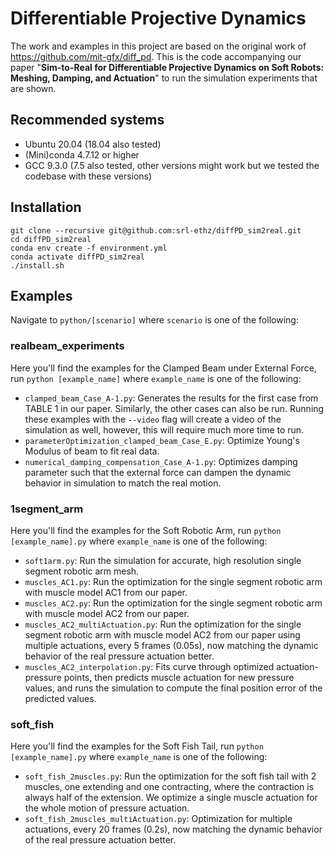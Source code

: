 # Differentiable Projective Dynamics

The work and examples in this project are based on the original work of https://github.com/mit-gfx/diff_pd. This is the code accompanying our paper "**Sim-to-Real  for  Differentiable  Projective  Dynamics  on  Soft  Robots: Meshing,  Damping,  and  Actuation**" to run the simulation experiments that are shown.


## Recommended systems
- Ubuntu 20.04 (18.04 also tested)
- (Mini)conda 4.7.12 or higher
- GCC 9.3.0 (7.5 also tested, other versions might work but we tested the codebase with these versions)

## Installation
```
git clone --recursive git@github.com:srl-ethz/diffPD_sim2real.git
cd diffPD_sim2real
conda env create -f environment.yml
conda activate diffPD_sim2real
./install.sh
```

## Examples
Navigate to `python/[scenario]` where `scenario` is one of the following:

### realbeam_experiments
Here you'll find the examples for the Clamped Beam under External Force, run `python [example_name]` where `example_name` is one of the following:
- `clamped_beam_Case_A-1.py`: Generates the results for the first case from TABLE 1 in our paper. Similarly, the other cases can also be run. Running these examples with the `--video` flag will create a video of the simulation as well, however, this will require much more time to run.
- `parameterOptimization_clamped_beam_Case_E.py`: Optimize Young's Modulus of beam to fit real data.
- `numerical_damping_compensation_Case_A-1.py`: Optimizes damping parameter such that the external force can dampen the dynamic behavior in simulation to match the real motion.

### 1segment_arm
Here you'll find the examples for the Soft Robotic Arm, run `python [example_name].py` where `example_name` is one of the following:
- `soft1arm.py`: Run the simulation for accurate, high resolution single segment robotic arm mesh.
- `muscles_AC1.py`: Run the optimization for the single segment robotic arm with muscle model AC1 from our paper. 
- `muscles_AC2.py`: Run the optimization for the single segment robotic arm with muscle model AC2 from our paper. 
- `muscles_AC2_multiActuation.py`: Run the optimization for the single segment robotic arm with muscle model AC2 from our paper using multiple actuations, every 5 frames (0.05s), now matching the dynamic behavior of the real pressure actuation better.
- `muscles_AC2_interpolation.py`: Fits curve through optimized actuation-pressure points, then predicts muscle actuation for new pressure values, and runs the simulation to compute the final position error of the predicted values.

### soft_fish
Here you'll find the examples for the Soft Fish Tail, run `python [example_name].py` where `example_name` is one of the following:
- `soft_fish_2muscles.py`: Run the optimization for the soft fish tail with 2 muscles, one extending and one contracting, where the contraction is always half of the extension. We optimize a single muscle actuation for the whole motion of pressure actuation.
- `soft_fish_2muscles_multiActuation.py`: Optimization for multiple actuations, every 20 frames (0.2s), now matching the dynamic behavior of the real pressure actuation better.


